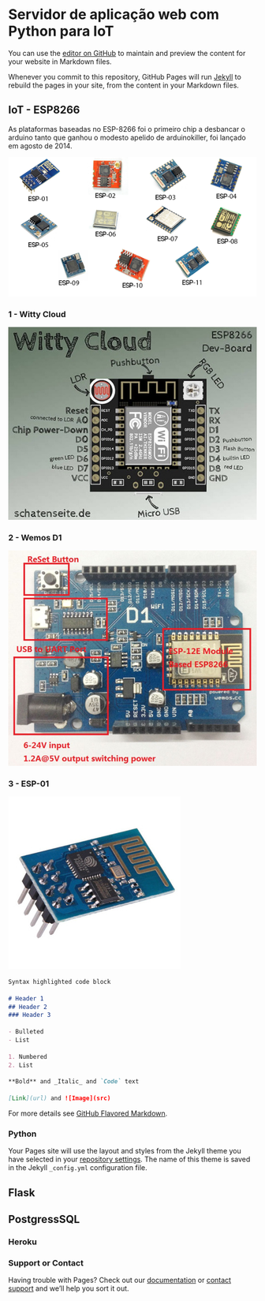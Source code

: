 # Servidor de aplicação web com Python para IoT

You can use the [editor on GitHub](https://github.com/3w3rt0n/ServerNodeJSIoT/edit/master/README.md) to maintain and preview the content for your website in Markdown files.

Whenever you commit to this repository, GitHub Pages will run [Jekyll](https://jekyllrb.com/) to rebuild the pages in your site, from the content in your Markdown files.

## IoT - ESP8266

As plataformas baseadas no ESP-8266 foi o primeiro chip a desbancar o arduino tanto que ganhou o modesto apelido de arduinokiller, foi lançado em agosto de 2014.

![Image](https://github.com/3w3rt0n/ServerNodeJSIoT/blob/master/Documentacao/Imagens/modulos-esp8266.png)

### 1 - Witty Cloud

![Image](https://github.com/3w3rt0n/ServerNodeJSIoT/blob/master/Documentacao/Imagens/ESP8266-Witty.jpg)

### 2 - Wemos D1

![Image](https://github.com/3w3rt0n/ServerNodeJSIoT/blob/master/Documentacao/Imagens/wemosd1.jpg)

### 3 - ESP-01

![Image](https://github.com/3w3rt0n/ServerNodeJSIoT/blob/master/Documentacao/Imagens/esp8266-esp01.jpg)

```markdown
Syntax highlighted code block

# Header 1
## Header 2
### Header 3

- Bulleted
- List

1. Numbered
2. List

**Bold** and _Italic_ and `Code` text

[Link](url) and ![Image](src)
```

For more details see [GitHub Flavored Markdown](https://guides.github.com/features/mastering-markdown/).

### Python

Your Pages site will use the layout and styles from the Jekyll theme you have selected in your [repository settings](https://github.com/3w3rt0n/ServerNodeJSIoT/settings). The name of this theme is saved in the Jekyll `_config.yml` configuration file.

## Flask

## PostgressSQL

### Heroku



### Support or Contact

Having trouble with Pages? Check out our [documentation](https://help.github.com/categories/github-pages-basics/) or [contact support](https://github.com/contact) and we’ll help you sort it out.
